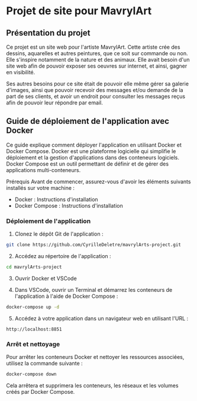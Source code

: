 # Projet de site pour MavrylArt

## Présentation du projet

Ce projet est un site web pour l'artiste MavrylArt. Cette artiste crée des dessins, aquarelles et autres peintures, que ce soit sur commande ou non. Elle s'inspire notamment de la nature et des animaux.
Elle avait besoin d'un site web afin de pouvoir exposer ses oeuvres sur internet, et ainsi, gagner en visibilité.

Ses autres besoins pour ce site était de pouvoir elle même gérer sa galerie d'images, ainsi que pouvoir recevoir des messages et/ou demande de la part de ses clients, et avoir un endroit pour consulter les messages reçus afin de pouvoir leur répondre par email.

## Guide de déploiement de l'application avec Docker

Ce guide explique comment déployer l'application en utilisant Docker et Docker Compose. Docker est une plateforme logicielle qui simplifie le déploiement et la gestion d'applications dans des conteneurs logiciels. Docker Compose est un outil permettant de définir et de gérer des applications multi-conteneurs.

Prérequis
Avant de commencer, assurez-vous d'avoir les éléments suivants installés sur votre machine :

* Docker : Instructions d'installation
* Docker Compose : Instructions d'installation
  
### Déploiement de l'application

1. Clonez le dépôt Git de l'application :

```bash
git clone https://github.com/CyrilleDeletre/mavrylArts-project.git
```
2. Accédez au répertoire de l'application :

```bash
cd mavrylArts-project
```

3. Ouvrir Docker et VSCode

4. Dans VSCode, ouvrir un Terminal et démarrez les conteneurs de l'application à l'aide de Docker Compose :

```bash
docker-compose up -d
```

5. Accédez à votre application dans un navigateur web en utilisant l'URL :

```arduino
http://localhost:8851
```

### Arrêt et nettoyage
Pour arrêter les conteneurs Docker et nettoyer les ressources associées, utilisez la commande suivante :

```bash
docker-compose down
```

Cela arrêtera et supprimera les conteneurs, les réseaux et les volumes créés par Docker Compose.
